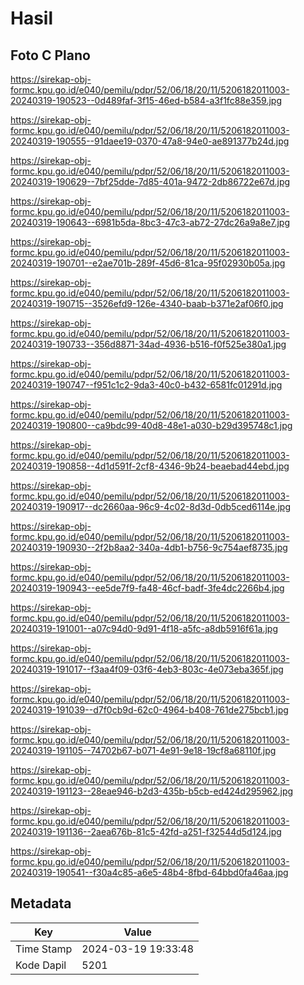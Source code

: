 # Hasil

## Foto C Plano

https://sirekap-obj-formc.kpu.go.id/e040/pemilu/pdpr/52/06/18/20/11/5206182011003-20240319-190523--0d489faf-3f15-46ed-b584-a3f1fc88e359.jpg

https://sirekap-obj-formc.kpu.go.id/e040/pemilu/pdpr/52/06/18/20/11/5206182011003-20240319-190555--91daee19-0370-47a8-94e0-ae891377b24d.jpg

https://sirekap-obj-formc.kpu.go.id/e040/pemilu/pdpr/52/06/18/20/11/5206182011003-20240319-190629--7bf25dde-7d85-401a-9472-2db86722e67d.jpg

https://sirekap-obj-formc.kpu.go.id/e040/pemilu/pdpr/52/06/18/20/11/5206182011003-20240319-190643--6981b5da-8bc3-47c3-ab72-27dc26a9a8e7.jpg

https://sirekap-obj-formc.kpu.go.id/e040/pemilu/pdpr/52/06/18/20/11/5206182011003-20240319-190701--e2ae701b-289f-45d6-81ca-95f02930b05a.jpg

https://sirekap-obj-formc.kpu.go.id/e040/pemilu/pdpr/52/06/18/20/11/5206182011003-20240319-190715--3526efd9-126e-4340-baab-b371e2af06f0.jpg

https://sirekap-obj-formc.kpu.go.id/e040/pemilu/pdpr/52/06/18/20/11/5206182011003-20240319-190733--356d8871-34ad-4936-b516-f0f525e380a1.jpg

https://sirekap-obj-formc.kpu.go.id/e040/pemilu/pdpr/52/06/18/20/11/5206182011003-20240319-190747--f951c1c2-9da3-40c0-b432-6581fc01291d.jpg

https://sirekap-obj-formc.kpu.go.id/e040/pemilu/pdpr/52/06/18/20/11/5206182011003-20240319-190800--ca9bdc99-40d8-48e1-a030-b29d395748c1.jpg

https://sirekap-obj-formc.kpu.go.id/e040/pemilu/pdpr/52/06/18/20/11/5206182011003-20240319-190858--4d1d591f-2cf8-4346-9b24-beaebad44ebd.jpg

https://sirekap-obj-formc.kpu.go.id/e040/pemilu/pdpr/52/06/18/20/11/5206182011003-20240319-190917--dc2660aa-96c9-4c02-8d3d-0db5ced6114e.jpg

https://sirekap-obj-formc.kpu.go.id/e040/pemilu/pdpr/52/06/18/20/11/5206182011003-20240319-190930--2f2b8aa2-340a-4db1-b756-9c754aef8735.jpg

https://sirekap-obj-formc.kpu.go.id/e040/pemilu/pdpr/52/06/18/20/11/5206182011003-20240319-190943--ee5de7f9-fa48-46cf-badf-3fe4dc2266b4.jpg

https://sirekap-obj-formc.kpu.go.id/e040/pemilu/pdpr/52/06/18/20/11/5206182011003-20240319-191001--a07c94d0-9d91-4f18-a5fc-a8db5916f61a.jpg

https://sirekap-obj-formc.kpu.go.id/e040/pemilu/pdpr/52/06/18/20/11/5206182011003-20240319-191017--f3aa4f09-03f6-4eb3-803c-4e073eba365f.jpg

https://sirekap-obj-formc.kpu.go.id/e040/pemilu/pdpr/52/06/18/20/11/5206182011003-20240319-191039--d7f0cb9d-62c0-4964-b408-761de275bcb1.jpg

https://sirekap-obj-formc.kpu.go.id/e040/pemilu/pdpr/52/06/18/20/11/5206182011003-20240319-191105--74702b67-b071-4e91-9e18-19cf8a68110f.jpg

https://sirekap-obj-formc.kpu.go.id/e040/pemilu/pdpr/52/06/18/20/11/5206182011003-20240319-191123--28eae946-b2d3-435b-b5cb-ed424d295962.jpg

https://sirekap-obj-formc.kpu.go.id/e040/pemilu/pdpr/52/06/18/20/11/5206182011003-20240319-191136--2aea676b-81c5-42fd-a251-f32544d5d124.jpg

https://sirekap-obj-formc.kpu.go.id/e040/pemilu/pdpr/52/06/18/20/11/5206182011003-20240319-190541--f30a4c85-a6e5-48b4-8fbd-64bbd0fa46aa.jpg


## Metadata

| Key        | Value               |
| ---------- | ------------------- |
| Time Stamp | 2024-03-19 19:33:48 |
| Kode Dapil | 5201                |




